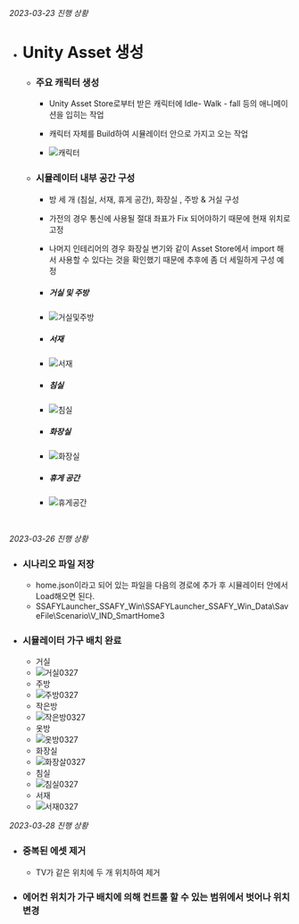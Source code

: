 *2023-03-23 진행 상황*

- # **Unity Asset 생성**

  - ### 주요 캐릭터 생성

    - Unity Asset Store로부터 받은 캐릭터에 Idle- Walk - fall 등의 애니메이션을 입히는 작업
    - 캐릭터 자체를 Build하여 시뮬레이터 안으로 가지고 오는 작업

    - ![캐릭터](assets/캐릭터.gif)

  - ### 시뮬레이터 내부 공간 구성

    - 방 세 개 (침실, 서재, 휴게 공간), 화장실 , 주방 & 거실 구성

    - 가전의 경우 통신에 사용될 절대 좌표가 Fix 되어야하기 때문에 현재 위치로 고정

    - 나머지 인테리어의 경우 화장실 변기와 같이 Asset Store에서 import 해서 사용할 수 있다는 것을 확인했기 때문에 추후에 좀 더 세밀하게 구성 예정

    - ##### 거실 및 주방 

    - ![거실및주방](assets/거실및주방.png)

    - ##### 서재

    - ![서재](assets/서재.png)

    - ##### 침실

    - ![침실](assets/침실.png)

    - ##### 화장실 

    - ![화장실](assets/화장실.png)

    - ##### 휴게 공간

    - ![휴게공간](assets/휴게공간.png)

​		





*2023-03-26 진행 상황*

- ### 시나리오 파일 저장 

  - home.json이라고 되어 있는 파일을 다음의 경로에 추가 후 시뮬레이터 안에서 Load해오면 된다.
  - SSAFYLauncher_SSAFY_Win\SSAFYLauncher_SSAFY_Win_Data\SaveFile\Scenario\V_IND_SmartHome3

- ### 시뮬레이터 가구 배치 완료

  - 거실
  - ![거실0327](assets/거실0327.png)
  - 주방
  - ![주방0327](assets/주방0327.png)
  - 작은방
  - ![작은방0327](assets/작은방0327.png)
  - 옷방
  - ![옷방0327](assets/옷방0327.png)
  - 화장실
  - ![화장살0327](assets/화장살0327.png)
  - 침실
  - ![침실0327](assets/침실0327.png)
  - 서재
  - ![서재0327](assets/서재0327.png)



*2023-03-28 진행 상황*

- ### 중복된 에셋 제거
  - TV가 같은 위치에 두 개 위치하여 제거
- ### 에어컨 위치가 가구 배치에 의해 컨트롤 할 수 있는 범위에서 벗어나 위치 변경

